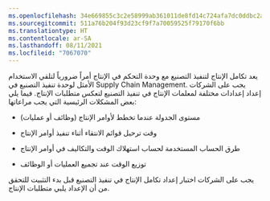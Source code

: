 ```yaml
---
ms.openlocfilehash: 34e669855c3c2e58999ab361011de8fd14c724afa7dc0ddbc2a33518652ec439
ms.sourcegitcommit: 511a76b204f93d23cf9f7a70059525f79170f6bb
ms.translationtype: HT
ms.contentlocale: ar-SA
ms.lasthandoff: 08/11/2021
ms.locfileid: "7067070"
---
```

يعد تكامل الإنتاج لتنفيذ التصنيع مع وحدة التحكم في الإنتاج أمراً ضرورياً لتلقي الاستخدام الأمثل لوحدة تنفيذ التصنيع في Supply Chain Management. يجب على الشركات إعداد إعدادات مختلفة لمعلمات الإنتاج في تنفيذ التصنيع لتعكس متطلبات الإنتاج.
فيما يلي بعض المشكلات الرئيسية التي يجب مراعاتها:

-   مستوى الجدولة عندما تخطط لأوامر الإنتاج (وظائف أو عمليات)

-   وقت ترحيل قوائم الانتقاء أثناء تنفيذ أوامر الإنتاج 

-   طرق الحساب المستخدمة لحساب استهلاك الوقت والتكاليف في أوامر الإنتاج

-   توزيع الوقت عند تجميع العمليات أو الوظائف

يجب على الشركات اختبار إعداد تكامل الإنتاج في تنفيذ التصنيع قبل بدء التثبيت للتحقق من أن الإعداد يلبي متطلبات الإنتاج. 
